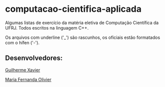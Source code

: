# computacao-cientifica-aplicada
Algumas listas de exercício da matéria eletiva de Computação Científica da UFRJ. Todos escritos na linguagem C++.

Os arquivos com underline ('_') são rascunhos, os oficiais estão formatados com o hífen ('-').

## Desenvolvedores: 

[Guilherme Xavier](https://github.com/Guigo1008)

[Maria Fernanda Olivier](https://github.com/1707oliviernanda)
